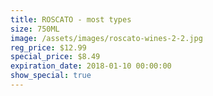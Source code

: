 ```yaml
---
title: ROSCATO - most types
size: 750ML
image: /assets/images/roscato-wines-2-2.jpg
reg_price: $12.99
special_price: $8.49
expiration_date: 2018-01-10 00:00:00
show_special: true
---
```



